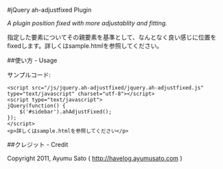 #jQuery ah-adjustfixed Plugin

*A plugin position fixed with more adjustablity and fitting.*

指定した要素についてその親要素を基準として、なんとなく良い感じに位置をfixedします。詳しくはsample.htmlを参照してください。

##使い方 - Usage

サンプルコード:

    <script src="/js/jquery.ah-adjustfixed/jquery.ah-adjustfixed.js" type="text/javascript" charset="utf-8"></script>
    <script type="text/javascript">
    jQuery(function() {
        $('#sidebar').ahAdjustFixed();
    });
    </script>
    <p>詳しくはsample.htmlを参照してください</p>

##クレジット - Credit

Copyright 2011, Ayumu Sato ( http://havelog.ayumusato.com )